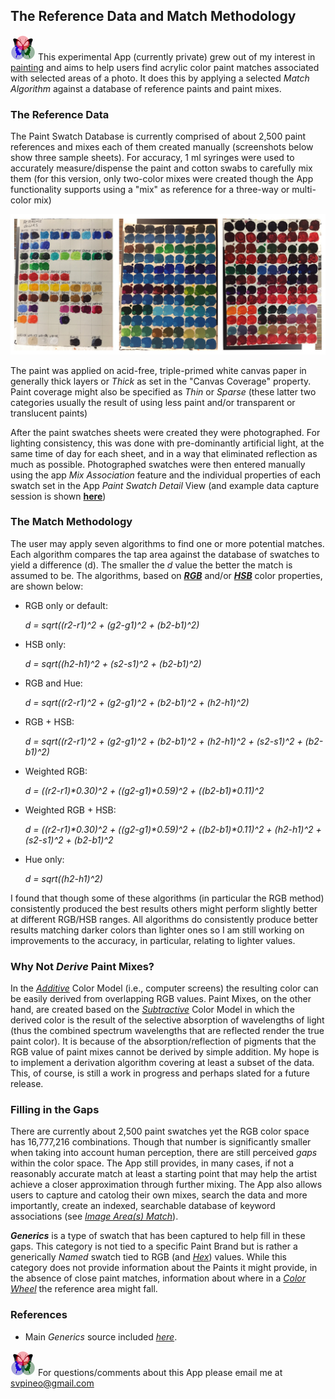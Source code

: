 ## The Reference Data and Match Methodology
 
[![RGButterfly Logo](images/RGButterfly_Logo.png)](https://spineo.github.io/RGButterflyDocs/) This experimental App (currently private) grew out of my interest in [painting](https://deqi4muztfq55.cloudfront.net/paintings--drawings.html) and aims to help users find acrylic color paint matches associated with selected areas of a photo. It does this by applying a selected _Match Algorithm_ against a database of reference paints and paint mixes.

### The Reference Data

The Paint Swatch Database is currently comprised of about 2,500 paint references and mixes each of them created manually (screenshots below show three sample sheets). For accuracy, 1 ml syringes were used to accurately measure/dispense the paint and cotton swabs to carefully mix them (for this version, only two-color mixes were created though the App functionality supports using a "mix" as reference for a three-way or multi-color mix)

![Sample Paint Swatches](images/ColorSheets.jpg)

The paint was applied on acid-free, triple-primed white canvas paper in generally thick layers or _Thick_ as set in the "Canvas Coverage" property. Paint coverage might also be specified as _Thin_ or _Sparse_ (these latter two categories usually the result of using less paint and/or transparent or translucent paints)

After the paint swatches sheets were created they were photographed. For lighting consistency, this was done with pre-dominantly artificial light, at the same time of day for each sheet, and in a way that eliminated reflection as much as possible. Photographed swatches were then entered manually using the app _Mix Association_ feature and the individual properties of each swatch set in the App _Paint Swatch Detail_ View (and example data capture session is shown __[here](DataCapture.md)__)

### The Match Methodology

The user may apply seven algorithms to find one or more potential matches. Each algorithm compares the tap area against the database of swatches to yield a difference (d). The smaller the _d_ value the better the match is assumed to be. The algorithms, based on [___RGB___](https://en.m.wikipedia.org/wiki/RGB_color_space) and/or [___HSB___](https://en.m.wikipedia.org/wiki/HSL_and_HSV) color properties, are shown below:

* RGB only or default:

   _d = sqrt((r2-r1)^2 + (g2-g1)^2 + (b2-b1)^2)_


* HSB only:

   _d = sqrt((h2-h1)^2 + (s2-s1)^2 + (b2-b1)^2)_


* RGB and Hue:

   _d = sqrt((r2-r1)^2 + (g2-g1)^2 + (b2-b1)^2 + (h2-h1)^2)_


* RGB + HSB:

   _d = sqrt((r2-r1)^2 + (g2-g1)^2 + (b2-b1)^2 + (h2-h1)^2 + (s2-s1)^2 + (b2-b1)^2)_


* Weighted RGB:

   _d = ((r2-r1)*0.30)^2 + ((g2-g1)*0.59)^2 + ((b2-b1)*0.11)^2_


* Weighted RGB + HSB:

   _d = ((r2-r1)*0.30)^2 + ((g2-g1)*0.59)^2 + ((b2-b1)*0.11)^2 + (h2-h1)^2 + (s2-s1)^2 + (b2-b1)^2_


* Hue only:

   _d = sqrt((h2-h1)^2)_


I found that though some of these algorithms (in particular the RGB method) consistently produced the best results others might perform slightly better at different RGB/HSB ranges. All algorithms do consistently produce better results matching darker colors than lighter ones so I am still working on improvements to the accuracy, in particular, relating to lighter values.

### Why Not _Derive_ Paint Mixes?

In the [_Additive_](https://en.m.wikipedia.org/wiki/Additive_color) Color Model (i.e., computer screens) the resulting color can be easily derived from overlapping RGB values. Paint Mixes, on the other hand, are created based on the [_Subtractive_](https://en.m.wikipedia.org/wiki/Subtractive_color) Color Model in which the derived color is the result of the selective absorption of wavelengths of light (thus the combined spectrum wavelengths that are reflected render the true paint color). It is because of the absorption/reflection of pigments that the RGB value of paint mixes cannot be derived by simple addition. My hope is to implement a derivation algorithm covering at least a subset of the data. This, of course, is still a work in progress and perhaps slated for a future release.

### Filling in the Gaps

There are currently about 2,500 paint swatches yet the RGB color space has 16,777,216 combinations. Though that number is significantly smaller when taking into account human perception, there are still perceived _gaps_ within the color space. The App still provides, in many cases, if not a reasonably accurate match at least a starting point that may help the artist achieve a closer approximation through further mixing. The App also allows users to capture and catolog their own mixes, search the data and more importantly, create an indexed, searchable database of keyword associations (see [_Image Area(s) Match_](https://spineo.github.io/RGButterflyDocs/ImageMatch.html)).

___Generics___ is a type of swatch that has been captured to help fill in these gaps. This category is not tied to a specific Paint Brand but is rather a generically _Named_ swatch tied to RGB (and [_Hex_](https://en.m.wikipedia.org/wiki/Web_colors)) values. While this category does not provide information about the Paints it might provide, in the absence of close paint matches, information about where in a [_Color Wheel_](https://en.m.wikipedia.org/wiki/Color_wheel) the reference area might fall.

### References

* Main _Generics_ source included [_here_](https://web.njit.edu/~kevin/rgb.txt.html).

[![RGButterfly Logo](images/RGButterfly_Logo.png)](https://spineo.github.io/RGButterflyDocs/) For questions/comments about this App please email me at [svpineo@gmail.com](mailto:svpineo@gmail.com)

